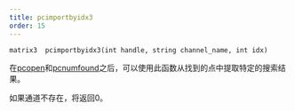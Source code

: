 ```yaml
---
title: pcimportbyidx3
order: 15
---
```

`matrix3  pcimportbyidx3(int handle, string channel_name, int idx)`

在[pcopen](pcopen.html "返回点云文件的句柄")和[pcnumfound](pcnumfound.html "该节点返回pcopen找到的点数")之后，可以使用此函数从找到的点中提取特定的搜索结果。

如果通道不存在，将返回0。